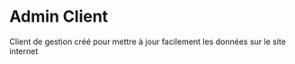 # Admin Client
Client de gestion créé pour mettre à jour facilement les données sur le site internet
